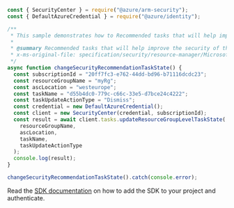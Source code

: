 ```javascript
const { SecurityCenter } = require("@azure/arm-security");
const { DefaultAzureCredential } = require("@azure/identity");

/**
 * This sample demonstrates how to Recommended tasks that will help improve the security of the subscription proactively
 *
 * @summary Recommended tasks that will help improve the security of the subscription proactively
 * x-ms-original-file: specification/security/resource-manager/Microsoft.Security/preview/2015-06-01-preview/examples/Tasks/UpdateTaskResourceGroupLocation_example.json
 */
async function changeSecurityRecommendationTaskState() {
  const subscriptionId = "20ff7fc3-e762-44dd-bd96-b71116dcdc23";
  const resourceGroupName = "myRg";
  const ascLocation = "westeurope";
  const taskName = "d55b4dc0-779c-c66c-33e5-d7bce24c4222";
  const taskUpdateActionType = "Dismiss";
  const credential = new DefaultAzureCredential();
  const client = new SecurityCenter(credential, subscriptionId);
  const result = await client.tasks.updateResourceGroupLevelTaskState(
    resourceGroupName,
    ascLocation,
    taskName,
    taskUpdateActionType
  );
  console.log(result);
}

changeSecurityRecommendationTaskState().catch(console.error);
```

Read the [SDK documentation](https://github.com/Azure/azure-sdk-for-js/blob/%40azure%2Farm-security_5.0.0/sdk/security/arm-security/README.md) on how to add the SDK to your project and authenticate.
